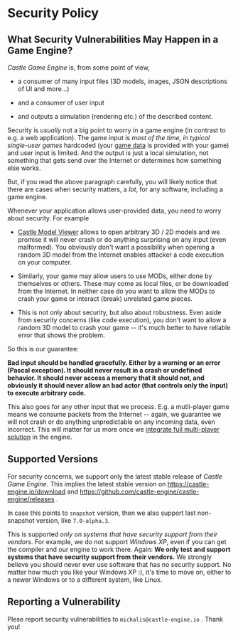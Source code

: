 # Security Policy

## What Security Vulnerabilities May Happen in a Game Engine?

_Castle Game Engine_ is, from some point of view, 

- a consumer of many input files (3D models, images, JSON descriptions of UI and more...) 

- and a consumer of user input

- and outputs a simulation (rendering etc.) of the described content.

Security is _usually_ not a big point to worry in a game engine (in contrast to e.g. a web application). The game input is _most of the time, in typical single-user games_ hardcoded (your [game data](https://castle-engine.io/data) is provided with your game) and user input is limited. And the output is just a local simulation, not something that gets send over the Internet or determines how something else works.

But, if you read the above paragraph carefully, you will likely notice that there are cases when security matters, a _lot_, for any software, including a game engine.

Whenever your application allows user-provided data, you need to worry about security. For example 

- [Castle Model Viewer](https://castle-engine.io/castle-model-viewer) allows to open arbitrary 3D / 2D models and we promise it will never crash or do anything surprising on any input (even malformed). You obviously don't want a possibility when opening a random 3D model from the Internet enables attacker a code execution on your computer.

- Similarly, your game may allow users to use MODs, either done by themselves or others. These may come as local files, or be downloaded from the Internet. In neither case do you want to allow the MODs to crash your game or interact (break) unrelated game pieces. 

- This is not only about security, but also about robustness. Even aside from security concerns (like code execution), you don't want to allow a random 3D model to crash your game -- it's much better to have reliable error that shows the problem.

So this is our guarantee:

**Bad input should be handled gracefully. Either by a warning or an error (Pascal exception). It should never result in a crash or undefined behavior. It should never access a memory that it should not, and obviously it should never allow an bad actor (that controls only the input) to execute arbitrary code.**

This also goes for any other input that we process. E.g. a mutli-player game means we consume packets from the Internet -- again, we guarantee we will not crash or do anything unpredictable on any incoming data, even incorrect. This will matter for us more once we [integrate full multi-player solution](https://castle-engine.io/roadmap#_integration_with_nakama_scalable_server_for_social_and_real_time_games_and_apps) in the engine.

## Supported Versions

For security concerns, we support only the latest stable release of _Castle Game Engine_. This implies the latest stable version on https://castle-engine.io/download and https://github.com/castle-engine/castle-engine/releases . 

In case this points to `snapshot` version, then we also support last non-snapshot version, like `7.0-alpha.3`.

This is supported _only on systems that have security support from their vendors_. For example, we do not support _Windows XP_, even if you can get the compiler and our engine to work there. Again: **We only test and support systems that have security support from their vendors.** We strongly believe you should never ever use software that has no security support. No matter how much you like your Windows XP :), it's time to move on, either to a newer Windows or to a different system, like Linux.

## Reporting a Vulnerability

Plese report security vulnerabilities to `michalis@castle-engine.io` . Thank you!
